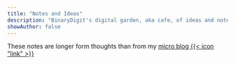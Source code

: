 ```yaml
---
title: "Notes and Ideas"
description: "BinaryDigit's digital garden, aka cafe, of ideas and notes."
showAuthor: false
---
```


These notes are longer form thoughts than from my [micro blog {{< icon "link" >}}](https://blog.binarydigit.cafe)  

<link href="https://binarydigit.cafe" rel="me">